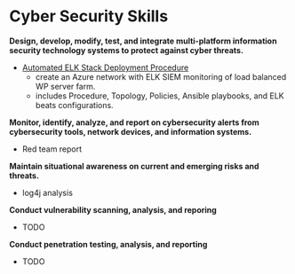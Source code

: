 # Cyber Security Skills

**Design, develop, modify, test, and integrate multi-platform information security technology systems to protect against cyber threats.**

* [Automated ELK Stack Deployment Procedure](https://github.com/robforee/network-7c) 
   * create an Azure network with ELK SIEM monitoring of load balanced WP server farm.
   * includes Procedure, Topology, Policies, Ansible playbooks, and ELK beats configurations.


**Monitor, identify, analyze, and report on cybersecurity alerts from cybersecurity tools, network devices, and information systems.**

* Red team report

**Maintain situational awareness on current and emerging risks and threats.**

* log4j analysis

**Conduct vulnerability scanning, analysis, and reporing**

* TODO

**Conduct penetration testing, analysis, and reporting**

* TODO
